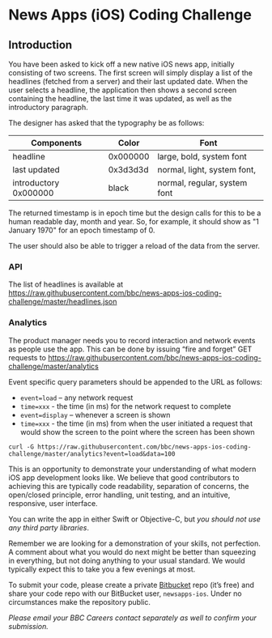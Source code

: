 # News Apps (iOS) Coding Challenge

## Introduction
You have been asked to kick off a new native iOS news app, initially consisting of two screens. The first screen will simply display a list of the headlines (fetched from a server) and their last updated date. When the user selects a headline, the application then shows a second screen containing the headline, the last time it was updated, as well as the introductory paragraph. 

The designer has asked that the typography be as follows:

Components | Color | Font
-----------| ------|------
headline | 0x000000 | large, bold, system font
last updated | 0x3d3d3d | normal, light, system font, 
introductory 0x000000 | black | normal, regular, system font

The returned timestamp is in epoch time but the design calls for this to be a human readable day, month and year. So, for example, it should show as "1 January 1970" for an epoch timestamp of 0.

The user should also be able to trigger a reload of the data from the server.

### API
The list of headlines is available at
https://raw.githubusercontent.com/bbc/news-apps-ios-coding-challenge/master/headlines.json

### Analytics
The product manager needs you to record interaction and network events as people use the app. This can be done by issuing “fire and forget” GET requests to
https://raw.githubusercontent.com/bbc/news-apps-ios-coding-challenge/master/analytics

Event specific query parameters should be appended to the URL as follows:

* `event=load` – any network request
* `time=xxx` - the time (in ms) for the network request to complete
* `event=display` – whenever a screen is shown
* `time=xxx` - the time (in ms) from when the user initiated a request that would show the screen to the point where the screen has been shown

`curl -G https://raw.githubusercontent.com/bbc/news-apps-ios-coding-challenge/master/analytics?event=load&data=100`

This is an opportunity to demonstrate your understanding of what modern iOS app development looks like. We believe that good contributors to achieving this are typically code readability, separation of concerns, the open/closed principle, error handling, unit testing, and an intuitive, responsive, user interface.

You can write the app in either Swift or Objective-C, but _you should not use any third party libraries_.  

Remember we are looking for a demonstration of your skills, not perfection. A comment about what you would do next might be better than squeezing in everything, but not doing anything to your usual standard. We would typically expect this to take you  a few evenings at most.

To submit your code, please create a private [Bitbucket](https://bitbucket.org) repo (it’s free) and share your code repo with our BitBucket user, `newsapps-ios`. Under no circumstances make the repository public.

_Please email your BBC Careers contact separately as well to confirm your submission._

